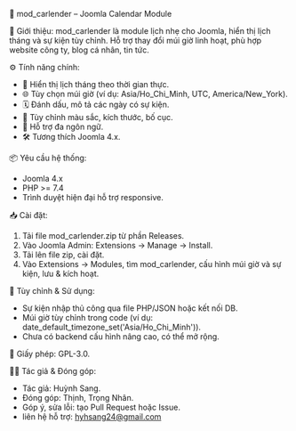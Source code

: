 📅 mod_carlender – Joomla Calendar Module

📝 Giới thiệu:
mod_carlender là module lịch nhẹ cho Joomla, hiển thị lịch tháng và sự kiện tùy chỉnh.
Hỗ trợ thay đổi múi giờ linh hoạt, phù hợp website công ty, blog cá nhân, tin tức.

⚙️ Tính năng chính:
- 📆 Hiển thị lịch tháng theo thời gian thực.
- 🌐 Tùy chọn múi giờ (ví dụ: Asia/Ho_Chi_Minh, UTC, America/New_York).
- 🗓️ Đánh dấu, mô tả các ngày có sự kiện.
- 🎨 Tùy chỉnh màu sắc, kích thước, bố cục.
- 🧩 Hỗ trợ đa ngôn ngữ.
- 🛠️ Tương thích Joomla 4.x.

📦 Yêu cầu hệ thống:
- Joomla 4.x
- PHP >= 7.4
- Trình duyệt hiện đại hỗ trợ responsive.

📥 Cài đặt:
1. Tải file mod_carlender.zip từ phần Releases.
2. Vào Joomla Admin: Extensions → Manage → Install.
3. Tải lên file zip, cài đặt.
4. Vào Extensions → Modules, tìm mod_carlender, cấu hình múi giờ và sự kiện, lưu & kích hoạt.

🧪 Tùy chỉnh & Sử dụng:
- Sự kiện nhập thủ công qua file PHP/JSON hoặc kết nối DB.
- Múi giờ tùy chỉnh trong code (ví dụ: date_default_timezone_set('Asia/Ho_Chi_Minh')).
- Chưa có backend cấu hình nâng cao, có thể mở rộng.

📄 Giấy phép:
GPL-3.0.

👨‍💻 Tác giả & Đóng góp:
- Tác giả: Huỳnh Sang.
- Đóng góp: Thịnh, Trọng Nhân.
- Góp ý, sửa lỗi: tạo Pull Request hoặc Issue.
- liên hệ hỗ trợ: hyhsang24@gmail.com
